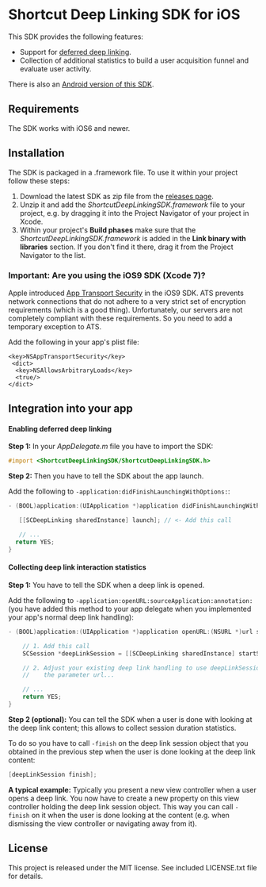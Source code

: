 # Shortcut Deep Linking SDK for iOS

This SDK provides the following features:

- Support for [deferred deep linking](https://en.wikipedia.org/wiki/Deferred_deep_linking).
- Collection of additional statistics to build a user acquisition funnel and evaluate user activity.

There is also an [Android version of this SDK](https://github.com/shortcutmedia/shortcut-deeplink-sdk-android).

## Requirements

The SDK works with iOS6 and newer.

## Installation

The SDK is packaged in a .framework file. To use it within your project follow these steps:

1. Download the latest SDK as zip file from the [releases page](https://github.com/shortcutmedia/shortcut-deeplink-sdk-ios/releases).
2. Unzip it and add the *ShortcutDeepLinkingSDK.framework*  file to your project, e.g. by dragging it into the Project Navigator of your project in Xcode.
3. Within your project's **Build phases** make sure that the *ShortcutDeepLinkingSDK.framework* is added in the **Link binary with libraries** section. If you don't find it there, drag it from the Project Navigator to the list.

### Important: Are you using the iOS9 SDK (Xcode 7)?

Apple introduced [App Transport Security](https://developer.apple.com/library/prerelease/ios/technotes/App-Transport-Security-Technote/) in the iOS9 SDK. ATS prevents network connections that do not adhere to a very strict set of encryption requirements (which is a good thing). Unfortunately, our servers are not completely compliant with these requirements. So you need to add a temporary exception to ATS.

Add the following in your app's plist file:

```plist
<key>NSAppTransportSecurity</key>
 <dict>
  <key>NSAllowsArbitraryLoads</key>
  <true/>
</dict>
```

## Integration into your app

#### Enabling deferred deep linking

**Step 1:** In your *AppDelegate.m* file you have to import the SDK:

```objective-c
#import <ShortcutDeepLinkingSDK/ShortcutDeepLinkingSDK.h>
```
**Step 2:** Then you have to tell the SDK about the app launch.

Add the following to `-application:didFinishLaunchingWithOptions:`:

```objective-c
- (BOOL)application:(UIApplication *)application didFinishLaunchingWithOptions:(NSDictionary *)launchOptions {

   [[SCDeepLinking sharedInstance] launch]; // <- Add this call

   // ...
  return YES;
}
```

#### Collecting deep link interaction statistics

**Step 1:** You have to tell the SDK when a deep link is opened.

Add the following to `-application:openURL:sourceApplication:annotation:` (you have added this method to your app delegate when you implemented your app's normal deep link handling):

```objective-c
- (BOOL)application:(UIApplication *)application openURL:(NSURL *)url sourceApplication:(NSString *)sourceApplication annotation:(id)annotation {

    // 1. Add this call
    SCSession *deepLinkSession = [[SCDeepLinking sharedInstance] startSessionWithURL:url];

    // 2. Adjust your existing deep link handling to use deepLinkSession.url instead of
    //    the parameter url...

    // ...
    return YES;
}
```

**Step 2 (optional):** You can tell the SDK when a user is done with looking at the deep link content; this allows to collect session duration statistics.

To do so you have to call `-finish` on the deep link session object that you obtained in the previous step when the user is done looking at the deep link content:

```objective-c
[deepLinkSession finish];
```

**A typical example:** Typically you present a new view controller when a user opens a deep link. You now have to create a new property on this view controller holding the deep link session object. This way you can call `-finish` on it when the user is done looking at the content (e.g. when dismissing the view controller or navigating away from it).


## License
This project is released under the MIT license. See included LICENSE.txt file for details.
